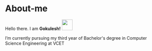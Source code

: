 # About-me
Hello there. I am **Gokulesh!**  <img src="https://raw.githubusercontent.com/TheDudeThatCode/TheDudeThatCode/master/Assets/Hi.gif" width=35 height=35> 
<p>
I’m currently pursuing my third year of Bachelor's degree in Computer Science Engineering at VCET

